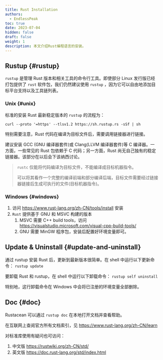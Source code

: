 ```yaml
---
title: Rust Installation
authors:
  - EndlessPeak
toc: true 
date: 2023-07-04
hidden: false
draft: false
weight: 1
description: 本文介绍Rust编程语言的安装。
---
```


## Rustup {#rustup}

`rustup` 是管理 Rust 版本和相关工具的命令行工具。即使部分 Linux 发行版已经打包提供了 `rust` 软件包，我们仍然建议使用 `rustup` ，因为它可以自由地添加目标平台支持以及工具链列表。


### Unix {#unix}

标准的安装 Rust 最新稳定版本的 `rustup` 的流程为：

```shell
curl --proto '=https' --tlsv1.2 https://sh.rustup.rs -sSf | sh
```

特别需要注意，Rust 代码在编译为目标文件后，需要调用链接器进行链接。

建议安装 GCC (GNU 编译器套件)或 Clang(LLVM 编译器套件)等 C 编译器。一方面，一些常见的 Rust 包依赖于 C 代码；另一方面，Rust 尚无自己独有的稳定链接器。该部分在以后会下该纳西讨论。

> `rustc` 仅能将代码编译为目标文件，不能编译成目标机器指令。
>
> 可以将其看作一个完整的编译前端和部分编译后端，目标文件需要经过链接器链接后生成可执行的文件(目标机器指令)。


### Windows {#windows}

1.  访问 <https://www.rust-lang.org/zh-CN/tools/install> 安装
2.  `Rust` 提供基于 GNU 和 MSVC 构建的版本
    1.  MSVC 需要 C++ build tools，访问 <https://visualstudio.microsoft.com/visual-cpp-build-tools/>
    2.  GNU 需要 MinGW 程序包，安装后配置好环境变量即可。


## Update &amp; Uninstall {#update-and-uninstall}

通过 rustup 安装 Rust 后，更新到最新版本很简单。在 shell 中运行以下更新命令： `rustup update`

要卸载 Rust 和 rustup，在 shell 中运行以下卸载命令： `rustup self uninstall`

特别地，这行卸载命令在 Windows 中会将已注册的环境变量全部删除。


## Doc {#doc}

Rustacean 可以通过 `rustup doc` 在本地打开文档并查看帮助。

在互联网上查阅官方所有文档索引，见 <https://www.rust-lang.org/zh-CN/learn>

对标准库使用有疑问也可访问：

1.  中文版 <https://rustwiki.org/zh-CN/std/>
2.  英文版 <https://doc.rust-lang.org/std/index.html>
